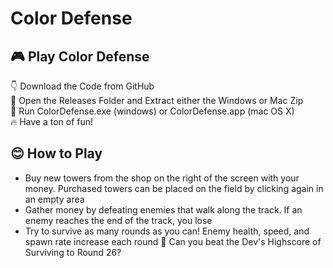# Color Defense
## 🎮 Play Color Defense
👇 Download the Code from GitHub \
🚪 Open the Releases Folder and Extract either the Windows or Mac Zip \
🚀 Run ColorDefense.exe (windows) or ColorDefense.app (mac OS X) \
🔥 Have a ton of fun!  

## 😊 How to Play
* Buy new towers from the shop on the right of the screen with your money. Purchased towers can be placed on the field by clicking again in an empty area
* Gather money by defeating enemies that walk along the track. If an enemy reaches the end of the track, you lose
* Try to survive as many rounds as you can! Enemy health, speed, and spawn rate increase each round
🎯 Can you beat the Dev's Highscore of Surviving to Round 26? 

